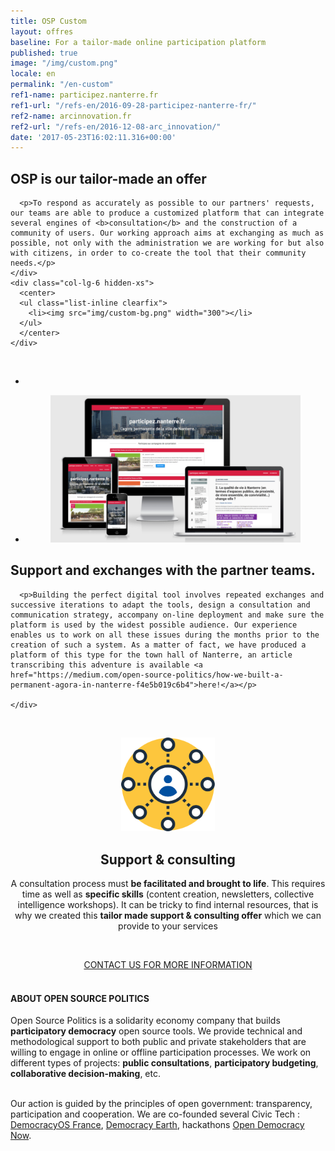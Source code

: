 ```yaml
---
title: OSP Custom
layout: offres
baseline: For a tailor-made online participation platform
published: true
image: "/img/custom.png"
locale: en
permalink: "/en-custom"
ref1-name: participez.nanterre.fr
ref1-url: "/refs-en/2016-09-28-participez-nanterre-fr/"
ref2-name: arcinnovation.fr
ref2-url: "/refs-en/2016-12-08-arc_innovation/"
date: '2017-05-23T16:02:11.316+00:00'
---
```

<!-- definition -->
<div>
  <div class="row">
    <div class="col-lg-6">
      <h2>OSP is our tailor-made an offer</h2>

      <p>To respond as accurately as possible to our partners' requests, our teams are able to produce a customized platform that can integrate several engines of <b>consultation</b> and the construction of a community of users. Our working approach aims at exchanging as much as possible, not only with the administration we are working for but also with citizens, in order to co-create the tool that their community needs.</p>
    </div>
    <div class="col-lg-6 hidden-xs">
      <center>
      <ul class="list-inline clearfix">
        <li><img src="img/custom-bg.png" width="300"></li>
      </ul>  
      </center>
    </div>
  </div>
</div>
<!-- fin -->
<br>
<!-- outils dispos -->
<div>
  <div class="row">
    <div class="col-lg-6">
      <center>
        <ul class="list-inline clearfix">
          <li><p>&nbsp;</p></li>
          <li><img src="img/portfolio/participez-nanterre-fr-screens.png" width="400"></li>
        </ul>
      </center>
    </div>
    <div class="col-lg-6">
      <h2>Support and exchanges with the partner teams.</h2>

      <p>Building the perfect digital tool involves repeated exchanges and successive iterations to adapt the tools, design a consultation and communication strategy, accompany on-line deployment and make sure the platform is used by the widest possible audience. Our experience enables us to work on all these issues during the months prior to the creation of such a system. As a matter of fact, we have produced a platform of this type for the town hall of Nanterre, an article transcribing this adventure is available <a href="https://medium.com/open-source-politics/how-we-built-a-permanent-agora-in-nanterre-f4e5b019c6b4">here!</a></p>

    </div>
  </div>
</div>
<!-- fin -->
<!-- offre accompagnement -->
<p>&nbsp;</p>
<div style="border-radius:2px;">
    <div class="row">
      <div class="col-lg-3">
        <center><img src="img/accompagnement-orange.png" width="150"></center>
      </div>
      <div class="col-lg-9">
        <center>
        <h2>Support & consulting</h2>
<p>A consultation process must <b>be facilitated and brought to life</b>. This requires time as well as <b>specific skills</b> (content creation, newsletters, collective intelligence workshops). It can be tricky to find internal resources, that is why we created this <b>tailor made support & consulting offer</b> which we can provide to your services</p>
        </center>
      </div>
    </div>
</div>
<p>&nbsp;</p>
<center><a href="{{ site.baseurl }}/fr/accueil#contact" class="btn btn-primary">CONTACT US FOR MORE INFORMATION</a></center>
<!-- fin -->

<br>

<div class="well">
<h4>ABOUT OPEN SOURCE POLITICS</h4>

Open Source Politics is a solidarity economy company that builds <b>participatory democracy</b> open source tools. We provide technical and methodological support to both public and private stakeholders that are willing to engage in online or offline participation processes. We work on different types of projects: <b>public consultations</b>, <b>participatory budgeting</b>, <b>collaborative decision-making</b>, etc.

<br>
Our action is guided by the principles of open government: transparency, participation and cooperation. We are co-founded several Civic Tech : <a href="http://democracyos.eu" target="blank">DemocracyOS France</a>, <a href="http://democracy.earth" target="blank">Democracy Earth</a>, hackathons <a href="http://opendemocracynow.net" target="blank">Open Democracy Now</a>.
</div>
